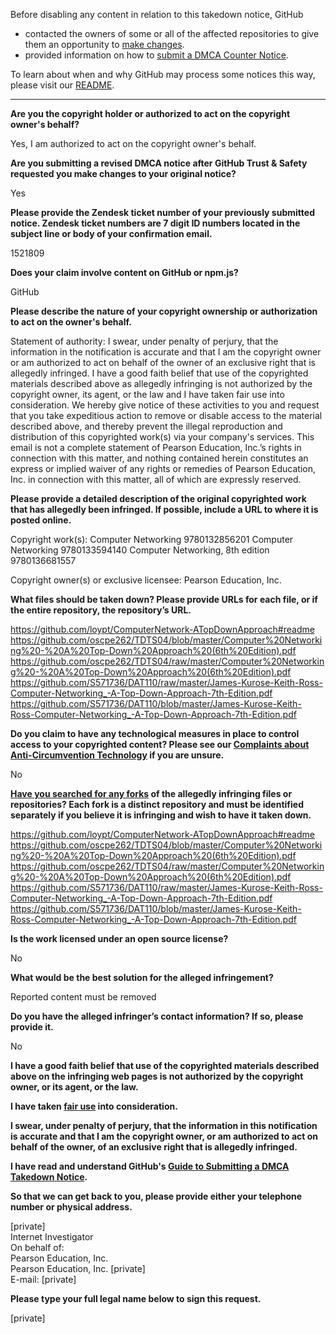Before disabling any content in relation to this takedown notice, GitHub
- contacted the owners of some or all of the affected repositories to give them an opportunity to [make changes](https://docs.github.com/en/github/site-policy/dmca-takedown-policy#a-how-does-this-actually-work).
- provided information on how to [submit a DMCA Counter Notice](https://docs.github.com/en/articles/guide-to-submitting-a-dmca-counter-notice).

To learn about when and why GitHub may process some notices this way, please visit our [README](https://github.com/github/dmca/blob/master/README.md#anatomy-of-a-takedown-notice).

---

**Are you the copyright holder or authorized to act on the copyright owner's behalf?**

Yes, I am authorized to act on the copyright owner's behalf.

**Are you submitting a revised DMCA notice after GitHub Trust & Safety requested you make changes to your original notice?**

Yes

**Please provide the Zendesk ticket number of your previously submitted notice. Zendesk ticket numbers are 7 digit ID numbers located in the subject line or body of your confirmation email.**

1521809

**Does your claim involve content on GitHub or npm.js?**

GitHub

**Please describe the nature of your copyright ownership or authorization to act on the owner's behalf.**

Statement of authority:
I swear, under penalty of perjury, that the information in the notification is accurate and that I am the copyright owner or am authorized to act on behalf of the owner of an exclusive right that is allegedly infringed.
I have a good faith belief that use of the copyrighted materials described above as allegedly infringing is not authorized by the copyright owner, its agent, or the law and I have taken fair use into consideration.
We hereby give notice of these activities to you and request that you take expeditious action to remove or disable access to the material described above, and thereby prevent the illegal reproduction and distribution of this copyrighted work(s) via your company's services.
This email is not a complete statement of Pearson Education, Inc.’s rights in connection with this matter, and nothing contained herein constitutes an express or implied waiver of any rights or remedies of Pearson Education, Inc. in connection with this matter, all of which are expressly reserved.

**Please provide a detailed description of the original copyrighted work that has allegedly been infringed. If possible, include a URL to where it is posted online.**

Copyright work(s):
Computer Networking 9780132856201
Computer Networking 9780133594140
Computer Networking, 8th edition 9780136681557

Copyright owner(s) or exclusive licensee:
Pearson Education, Inc.

**What files should be taken down? Please provide URLs for each file, or if the entire repository, the repository’s URL.**

https://github.com/loypt/ComputerNetwork-ATopDownApproach#readme  
https://github.com/oscpe262/TDTS04/blob/master/Computer%20Networking%20-%20A%20Top-Down%20Approach%20(6th%20Edition).pdf  
https://github.com/oscpe262/TDTS04/raw/master/Computer%20Networking%20-%20A%20Top-Down%20Approach%20(6th%20Edition).pdf  
https://github.com/S571736/DAT110/raw/master/James-Kurose-Keith-Ross-Computer-Networking_-A-Top-Down-Approach-7th-Edition.pdf  
https://github.com/S571736/DAT110/blob/master/James-Kurose-Keith-Ross-Computer-Networking_-A-Top-Down-Approach-7th-Edition.pdf

**Do you claim to have any technological measures in place to control access to your copyrighted content? Please see our <a href="https://docs.github.com/articles/guide-to-submitting-a-dmca-takedown-notice#complaints-about-anti-circumvention-technology">Complaints about Anti-Circumvention Technology</a> if you are unsure.**

No

**<a href="https://docs.github.com/articles/dmca-takedown-policy#b-what-about-forks-or-whats-a-fork">Have you searched for any forks</a> of the allegedly infringing files or repositories? Each fork is a distinct repository and must be identified separately if you believe it is infringing and wish to have it taken down.**

https://github.com/loypt/ComputerNetwork-ATopDownApproach#readme  
https://github.com/oscpe262/TDTS04/blob/master/Computer%20Networking%20-%20A%20Top-Down%20Approach%20(6th%20Edition).pdf  
https://github.com/oscpe262/TDTS04/raw/master/Computer%20Networking%20-%20A%20Top-Down%20Approach%20(6th%20Edition).pdf  
https://github.com/S571736/DAT110/raw/master/James-Kurose-Keith-Ross-Computer-Networking_-A-Top-Down-Approach-7th-Edition.pdf  
https://github.com/S571736/DAT110/blob/master/James-Kurose-Keith-Ross-Computer-Networking_-A-Top-Down-Approach-7th-Edition.pdf

**Is the work licensed under an open source license?**

No

**What would be the best solution for the alleged infringement?**

Reported content must be removed

**Do you have the alleged infringer’s contact information? If so, please provide it.**

No

**I have a good faith belief that use of the copyrighted materials described above on the infringing web pages is not authorized by the copyright owner, or its agent, or the law.**

**I have taken <a href="https://www.lumendatabase.org/topics/22">fair use</a> into consideration.**

**I swear, under penalty of perjury, that the information in this notification is accurate and that I am the copyright owner, or am authorized to act on behalf of the owner, of an exclusive right that is allegedly infringed.**

**I have read and understand GitHub's <a href="https://docs.github.com/articles/guide-to-submitting-a-dmca-takedown-notice/">Guide to Submitting a DMCA Takedown Notice</a>.**

**So that we can get back to you, please provide either your telephone number or physical address.**

[private]  
Internet Investigator  
On behalf of:  
Pearson Education, Inc.  
Pearson Education, Inc. [private]  
E-mail:  [private]  

**Please type your full legal name below to sign this request.**

 [private]  
